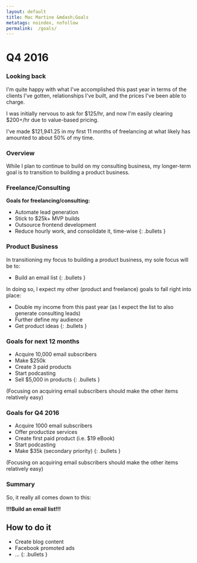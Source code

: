 ```yaml
---
layout: default
title: Mac Martine &mdash;Goals
metatags: noindex, nofollow
permalink:  /goals/
---
```


# Q4 2016

### Looking back

I'm quite happy with what I've accomplished this past year in terms of the clients I've gotten,
relationships I've built, and the prices I've been able to charge.

I was initially nervous to ask for $125/hr, and now I'm easily clearing $200+/hr due to value-based pricing.

I've made $121,941.25 in my first 11 months of freelancing at what likely has amounted to about 50% of my time.

### Overview

While I plan to continue to build on my consulting business, my longer-term goal is to transition to building a product business.

### Freelance/Consulting

**Goals for freelancing/consulting:**

* Automate lead generation
* Stick to $25k+ MVP builds
* Outsource frontend development
* Reduce hourly work, and consolidate it, time-wise
{: .bullets }

### Product Business

In transitioning my focus to building a product business, my sole focus will be to:

* Build an email list
{: .bullets }

In doing so, I expect my other (product and freelance) goals to fall right into place:

* Double my income from this past year (as I expect the list to also generate consulting leads)
* Further define my audience
* Get product ideas
{: .bullets }

### Goals for next 12 months

* Acquire 10,000 email subscribers
* Make $250k
* Create 3 paid products
* Start podcasting
* Sell $5,000 in products
{: .bullets }

(Focusing on acquiring email subscribers should make the other items relatively easy)

### Goals for Q4 2016

* Acquire 1000 email subscribers
* Offer productize services
* Create first paid product (i.e. $19 eBook)
* Start podcasting
* Make $35k (secondary priority)
{: .bullets }

(Focusing on acquiring email subscribers should make the other items relatively easy)

### Summary

So, it really all comes down to this:

**!!!Build an email list!!!**

## How to do it

* Create blog content
* Facebook promoted ads
* ...
{: .bullets }

